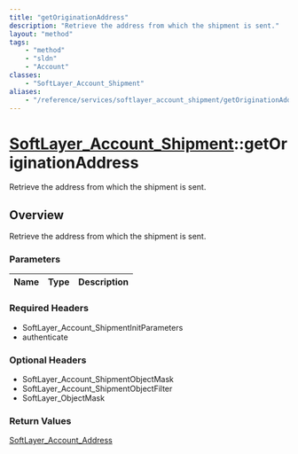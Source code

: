 ```yaml
---
title: "getOriginationAddress"
description: "Retrieve the address from which the shipment is sent."
layout: "method"
tags:
    - "method"
    - "sldn"
    - "Account"
classes:
    - "SoftLayer_Account_Shipment"
aliases:
    - "/reference/services/softlayer_account_shipment/getOriginationAddress"
---
```

# [SoftLayer_Account_Shipment](/reference/services/SoftLayer_Account_Shipment)::getOriginationAddress

Retrieve the address from which the shipment is sent.


## Overview 
Retrieve the address from which the shipment is sent.

### Parameters 
|Name | Type | Description |
| --- | --- | --- |


### Required Headers
* SoftLayer_Account_ShipmentInitParameters
* authenticate

### Optional Headers
* SoftLayer_Account_ShipmentObjectMask
* SoftLayer_Account_ShipmentObjectFilter
* SoftLayer_ObjectMask

### Return Values
<a href='/reference/datatypes/SoftLayer_Account_Address'>SoftLayer_Account_Address </a>

